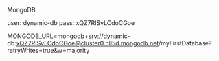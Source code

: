 MongoDB

user: dynamic-db
pass: xQZ7RISvLCdoCGoe

MONGODB_URL=mongodb+srv://dynamic-db:xQZ7RISvLCdoCGoe@cluster0.nll5d.mongodb.net/myFirstDatabase?retryWrites=true&w=majority
